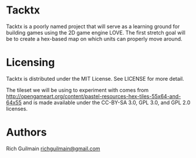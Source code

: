 Tacktx
======

Tacktx is a poorly named project that will serve as a learning ground for
building games using the 2D game engine LOVE. The first stretch goal will be to
create a hex-based map on which units can properly move around.


Licensing
=========

Tacktx is distributed under the MIT License. See LICENSE for more detail.

The tileset we will be using to experiment with comes from
http://opengameart.org/content/pastel-resources-hex-tiles-55x64-and-64x55 and
is made available under the CC-BY-SA 3.0, GPL 3.0, and GPL 2.0 licenses.


Authors
=======

Rich Guilmain
richguilmain@gmail.com
